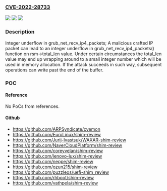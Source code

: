 ### [CVE-2022-28733](https://cve.mitre.org/cgi-bin/cvename.cgi?name=CVE-2022-28733)
![](https://img.shields.io/static/v1?label=Product&message=GNU%20GRUB&color=blue)
![](https://img.shields.io/static/v1?label=Version&message=0%3C%202.06-3%20&color=brighgreen)
![](https://img.shields.io/static/v1?label=Vulnerability&message=CWE-191&color=brighgreen)

### Description

Integer underflow in grub_net_recv_ip4_packets; A malicious crafted IP packet can lead to an integer underflow in grub_net_recv_ip4_packets() function on rsm->total_len value. Under certain circumstances the total_len value may end up wrapping around to a small integer number which will be used in memory allocation. If the attack succeeds in such way, subsequent operations can write past the end of the buffer.

### POC

#### Reference
No PoCs from references.

#### Github
- https://github.com/ARPSyndicate/cvemon
- https://github.com/EuroLinux/shim-review
- https://github.com/Jurij-Ivastsuk/WAXAR-shim-review
- https://github.com/NaverCloudPlatform/shim-review
- https://github.com/coreyvelan/shim-review
- https://github.com/lenovo-lux/shim-review
- https://github.com/neppe/shim-review
- https://github.com/ozun215/shim-review
- https://github.com/puzzleos/uefi-shim_review
- https://github.com/rhboot/shim-review
- https://github.com/vathpela/shim-review

